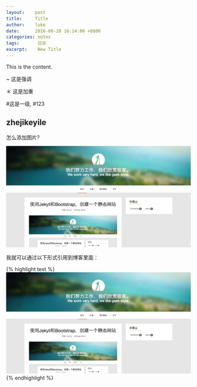 ```yaml
---
layout:    post
title:     Title
author:    luke
date:      2016-08-28 16:14:00 +0800
categories: notes
tags:       日志
excerpt:    New Title
---
```


This is the content.

~ 这是强调

＊ 这是加重

#这是一级,
#123

## zhejikeyile

怎么添加图片?

![使用Jekyll和Bootstrap，创建一个静态网站](/images/jekyll-blog.png)

我就可以通过以下形式引用到博客里面：

{% highlight text %}
![使用Jekyll和Bootstrap，创建一个静态网站](/images/jekyll-blog.png)
{% endhighlight %}